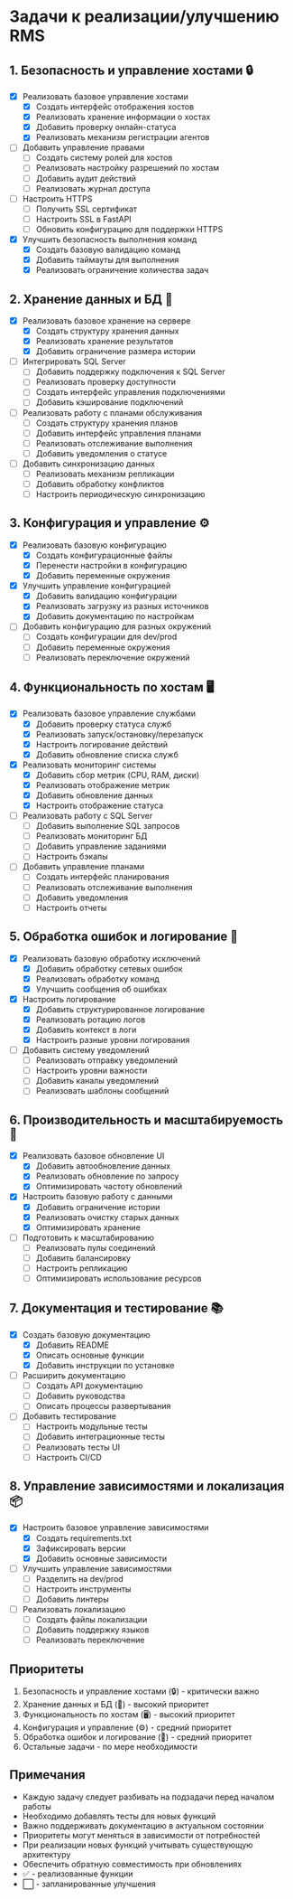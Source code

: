 # Задачи к реализации/улучшению RMS

## 1. Безопасность и управление хостами 🔒
- [x] Реализовать базовое управление хостами
  - [x] Создать интерфейс отображения хостов
  - [x] Реализовать хранение информации о хостах
  - [x] Добавить проверку онлайн-статуса
  - [x] Реализовать механизм регистрации агентов
- [ ] Добавить управление правами
  - [ ] Создать систему ролей для хостов
  - [ ] Реализовать настройку разрешений по хостам
  - [ ] Добавить аудит действий
  - [ ] Реализовать журнал доступа
- [ ] Настроить HTTPS
  - [ ] Получить SSL сертификат
  - [ ] Настроить SSL в FastAPI
  - [ ] Обновить конфигурацию для поддержки HTTPS
- [x] Улучшить безопасность выполнения команд
  - [x] Создать базовую валидацию команд
  - [x] Добавить таймауты для выполнения
  - [x] Реализовать ограничение количества задач

## 2. Хранение данных и БД 💾
- [x] Реализовать базовое хранение на сервере
  - [x] Создать структуру хранения данных
  - [x] Реализовать хранение результатов
  - [x] Добавить ограничение размера истории
- [ ] Интегрировать SQL Server
  - [ ] Добавить поддержку подключения к SQL Server
  - [ ] Реализовать проверку доступности
  - [ ] Создать интерфейс управления подключениями
  - [ ] Добавить кэширование подключений
- [ ] Реализовать работу с планами обслуживания
  - [ ] Создать структуру хранения планов
  - [ ] Добавить интерфейс управления планами
  - [ ] Реализовать отслеживание выполнения
  - [ ] Добавить уведомления о статусе
- [ ] Добавить синхронизацию данных
  - [ ] Реализовать механизм репликации
  - [ ] Добавить обработку конфликтов
  - [ ] Настроить периодическую синхронизацию

## 3. Конфигурация и управление ⚙️
- [x] Реализовать базовую конфигурацию
  - [x] Создать конфигурационные файлы
  - [x] Перенести настройки в конфигурацию
  - [x] Добавить переменные окружения
- [x] Улучшить управление конфигурацией
  - [x] Добавить валидацию конфигурации
  - [x] Реализовать загрузку из разных источников
  - [x] Добавить документацию по настройкам
- [ ] Добавить конфигурацию для разных окружений
  - [ ] Создать конфигурации для dev/prod
  - [ ] Добавить переменные окружения
  - [ ] Реализовать переключение окружений

## 4. Функциональность по хостам 🖥️
- [x] Реализовать базовое управление службами
  - [x] Добавить проверку статуса служб
  - [x] Реализовать запуск/остановку/перезапуск
  - [x] Настроить логирование действий
  - [x] Добавить обновление списка служб
- [x] Реализовать мониторинг системы
  - [x] Добавить сбор метрик (CPU, RAM, диски)
  - [x] Реализовать отображение метрик
  - [x] Добавить обновление данных
  - [x] Настроить отображение статуса
- [ ] Реализовать работу с SQL Server
  - [ ] Добавить выполнение SQL запросов
  - [ ] Реализовать мониторинг БД
  - [ ] Добавить управление заданиями
  - [ ] Настроить бэкапы
- [ ] Добавить управление планами
  - [ ] Создать интерфейс планирования
  - [ ] Реализовать отслеживание выполнения
  - [ ] Добавить уведомления
  - [ ] Настроить отчеты

## 5. Обработка ошибок и логирование 🐛
- [x] Реализовать базовую обработку исключений
  - [x] Добавить обработку сетевых ошибок
  - [x] Реализовать обработку команд
  - [x] Улучшить сообщения об ошибках
- [x] Настроить логирование
  - [x] Добавить структурированное логирование
  - [x] Реализовать ротацию логов
  - [x] Добавить контекст в логи
  - [x] Настроить разные уровни логирования
- [ ] Добавить систему уведомлений
  - [ ] Реализовать отправку уведомлений
  - [ ] Настроить уровни важности
  - [ ] Добавить каналы уведомлений
  - [ ] Реализовать шаблоны сообщений

## 6. Производительность и масштабируемость 🚀
- [x] Реализовать базовое обновление UI
  - [x] Добавить автообновление данных
  - [x] Реализовать обновление по запросу
  - [x] Оптимизировать частоту обновлений
- [x] Настроить базовую работу с данными
  - [x] Добавить ограничение истории
  - [x] Реализовать очистку старых данных
  - [x] Оптимизировать хранение
- [ ] Подготовить к масштабированию
  - [ ] Реализовать пулы соединений
  - [ ] Добавить балансировку
  - [ ] Настроить репликацию
  - [ ] Оптимизировать использование ресурсов

## 7. Документация и тестирование 📚
- [x] Создать базовую документацию
  - [x] Добавить README
  - [x] Описать основные функции
  - [x] Добавить инструкции по установке
- [ ] Расширить документацию
  - [ ] Создать API документацию
  - [ ] Добавить руководства
  - [ ] Описать процессы развертывания
- [ ] Добавить тестирование
  - [ ] Настроить модульные тесты
  - [ ] Добавить интеграционные тесты
  - [ ] Реализовать тесты UI
  - [ ] Настроить CI/CD

## 8. Управление зависимостями и локализация 📦
- [x] Настроить базовое управление зависимостями
  - [x] Создать requirements.txt
  - [x] Зафиксировать версии
  - [x] Добавить основные зависимости
- [ ] Улучшить управление зависимостями
  - [ ] Разделить на dev/prod
  - [ ] Настроить инструменты
  - [ ] Добавить линтеры
- [ ] Реализовать локализацию
  - [ ] Создать файлы локализации
  - [ ] Добавить поддержку языков
  - [ ] Реализовать переключение

## Приоритеты
1. Безопасность и управление хостами (🔒) - критически важно
2. Хранение данных и БД (💾) - высокий приоритет
3. Функциональность по хостам (🖥️) - высокий приоритет
4. Конфигурация и управление (⚙️) - средний приоритет
5. Обработка ошибок и логирование (🐛) - средний приоритет
6. Остальные задачи - по мере необходимости

## Примечания
- Каждую задачу следует разбивать на подзадачи перед началом работы
- Необходимо добавлять тесты для новых функций
- Важно поддерживать документацию в актуальном состоянии
- Приоритеты могут меняться в зависимости от потребностей
- При реализации новых функций учитывать существующую архитектуру
- Обеспечить обратную совместимость при обновлениях
- ✅ - реализованные функции
- ⬜ - запланированные улучшения 